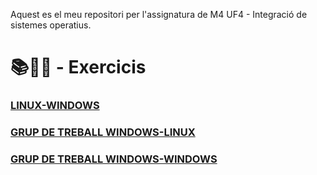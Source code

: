 Aquest es el meu repositori per l'assignatura de M4 UF4 - Integració de sistemes operatius.

# 📚📝💾 - Exercicis 
### [LINUX-WINDOWS](https://github.com/zulemaromero/2n-SMX/tree/main/M4/UF4/LINUX-WINDOWS)
### [GRUP DE TREBALL WINDOWS-LINUX ](https://github.com/zulemaromero/2n-SMX/tree/main/M4/UF4/GRUP-DE-TREBALL)
### [GRUP DE TREBALL WINDOWS-WINDOWS ](https://github.com/zulemaromero/2n-SMX/tree/main/M4/UF4/GRUP-DE-TREBALL2)

